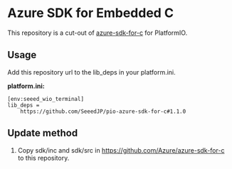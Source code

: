 # Azure SDK for Embedded C

This repository is a cut-out of [azure-sdk-for-c](https://github.com/Azure/azure-sdk-for-c) for PlatformIO.

## Usage

Add this repository url to the lib_deps in your platform.ini.

**platform.ini:**
```
[env:seeed_wio_terminal]
lib_deps = 
    https://github.com/SeeedJP/pio-azure-sdk-for-c#1.1.0
```

## Update method

1. Copy sdk/inc and sdk/src in https://github.com/Azure/azure-sdk-for-c to this repository.
